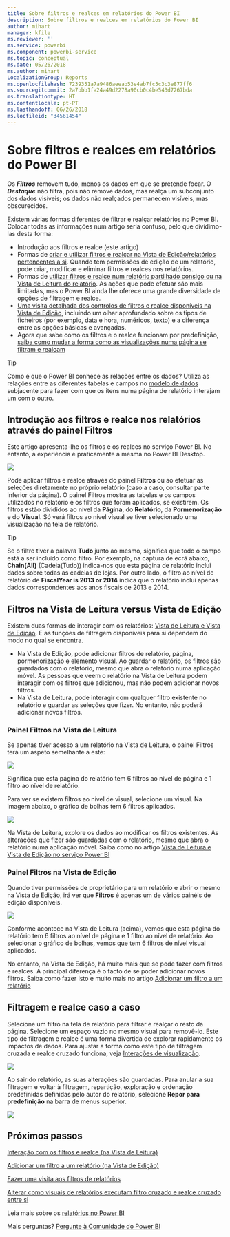 ```yaml
---
title: Sobre filtros e realces em relatórios do Power BI
description: Sobre filtros e realces em relatórios do Power BI
author: mihart
manager: kfile
ms.reviewer: ''
ms.service: powerbi
ms.component: powerbi-service
ms.topic: conceptual
ms.date: 05/26/2018
ms.author: mihart
LocalizationGroup: Reports
ms.openlocfilehash: 7239351a7a9486aeeab53e4ab7fc5c3c3e877ff6
ms.sourcegitcommit: 2a7bbb1fa24a49d2278a90cb0c4be543d7267bda
ms.translationtype: HT
ms.contentlocale: pt-PT
ms.lasthandoff: 06/26/2018
ms.locfileid: "34561454"
---
```

# <a name="about-filters-and-highlighting-in-power-bi-reports"></a>Sobre filtros e realces em relatórios do Power BI
Os ***Filtros*** removem tudo, menos os dados em que se pretende focar.  O ***Destaque*** não filtra, pois não remove dados, mas realça um subconjunto dos dados visíveis; os dados não realçados permanecem visíveis, mas obscurecidos.

Existem várias formas diferentes de filtrar e realçar relatórios no Power BI. Colocar todas as informações num artigo seria confuso, pelo que dividimo-las desta forma:

* Introdução aos filtros e realce (este artigo)
* Formas de [criar e utilizar filtros e realçar na Vista de Edição/relatórios pertencentes a si](power-bi-report-add-filter.md). Quando tem permissões de edição de um relatório, pode criar, modificar e eliminar filtros e realces nos relatórios.
* Formas de [utilizar filtros e realce num relatório partilhado consigo ou na Vista de Leitura do relatório](service-reading-view-and-editing-view.md). As ações que pode efetuar são mais limitadas, mas o Power BI ainda lhe oferece uma grande diversidade de opções de filtragem e realce.  
* [Uma visita detalhada dos controlos de filtros e realce disponíveis na Vista de Edição](power-bi-how-to-report-filter.md), incluindo um olhar aprofundado sobre os tipos de ficheiros (por exemplo, data e hora, numéricos, texto) e a diferença entre as opções básicas e avançadas.
* Agora que sabe como os filtros e o realce funcionam por predefinição, [saiba como mudar a forma como as visualizações numa página se filtram e realçam](service-reports-visual-interactions.md)

> [!TIP]
> Como é que o Power BI conhece as relações entre os dados?  Utiliza as relações entre as diferentes tabelas e campos no [modelo de dados](https://support.office.com/article/Create-a-Data-Model-in-Excel-87e7a54c-87dc-488e-9410-5c75dbcb0f7b?ui=en-US&rs=en-US&ad=US) subjacente para fazer com que os itens numa página de relatório interajam um com o outro.
> 
> 

## <a name="introduction-to-filters-and-highlighting-in-reports-using-the-filters-pane"></a>Introdução aos filtros e realce nos relatórios através do painel Filtros
 Este artigo apresenta-lhe os filtros e os realces no serviço Power BI.  No entanto, a experiência é praticamente a mesma no Power BI Desktop.  

![](media/power-bi-reports-filters-and-highlighting/power-bi-add-filter-reading-view.png)

Pode aplicar filtros e realce através do painel **Filtros** ou ao efetuar as seleções diretamente no próprio relatório (caso a caso, consultar parte inferior da página). O painel Filtros mostra as tabelas e os campos utilizados no relatório e os filtros que foram aplicados, se existirem. Os filtros estão divididos ao nível da **Página**, do **Relatório**, da **Pormenorização** e do **Visual**.  Só verá filtros ao nível visual se tiver selecionado uma visualização na tela de relatório.

> [!TIP]
> Se o filtro tiver a palavra **Tudo** junto ao mesmo, significa que todo o campo está a ser incluído como filtro.  Por exemplo, na captura de ecrã abaixo, **Chain(All)** (Cadeia(Tudo)) indica-nos que esta página de relatório inclui dados sobre todas as cadeias de lojas.  Por outro lado, o filtro ao nível de relatório de **FiscalYear is 2013 or 2014** indica que o relatório inclui apenas dados correspondentes aos anos fiscais de 2013 e 2014.
> 
> 

## <a name="filters-in-reading-view-versus-editing-view"></a>Filtros na Vista de Leitura versus Vista de Edição
Existem duas formas de interagir com os relatórios: [Vista de Leitura e Vista de Edição](service-reading-view-and-editing-view.md).  E as funções de filtragem disponíveis para si dependem do modo no qual se encontra.

* Na Vista de Edição, pode adicionar filtros de relatório, página, pormenorização e elemento visual. Ao guardar o relatório, os filtros são guardados com o relatório, mesmo que abra o relatório numa aplicação móvel. As pessoas que veem o relatório na Vista de Leitura podem interagir com os filtros que adicionou, mas não podem adicionar novos filtros.
* Na Vista de Leitura, pode interagir com qualquer filtro existente no relatório e guardar as seleções que fizer.  No entanto, não poderá adicionar novos filtros.

### <a name="the-filters-pane-in-reading-view"></a>Painel Filtros na Vista de Leitura
Se apenas tiver acesso a um relatório na Vista de Leitura, o painel Filtros terá um aspeto semelhante a este:

![](media/power-bi-reports-filters-and-highlighting/power-bi-filter-reading-view.png)

Significa que esta página do relatório tem 6 filtros ao nível de página e 1 filtro ao nível de relatório.

Para ver se existem filtros ao nível de visual, selecione um visual. Na imagem abaixo, o gráfico de bolhas tem 6 filtros aplicados.

![](media/power-bi-reports-filters-and-highlighting/power-bi-filter-visual-level.png)

Na Vista de Leitura, explore os dados ao modificar os filtros existentes. As alterações que fizer são guardadas com o relatório, mesmo que abra o relatório numa aplicação móvel. Saiba como no artigo [Vista de Leitura e Vista de Edição no serviço Power BI](service-reading-view-and-editing-view.md)

### <a name="the-filters-pane-in-editing-view"></a>Painel Filtros na Vista de Edição
Quando tiver permissões de proprietário para um relatório e abrir o mesmo na Vista de Edição, irá ver que **Filtros** é apenas um de vários painéis de edição disponíveis.

![](media/power-bi-reports-filters-and-highlighting/power-bi-add-filter-editing-view.png)

Conforme acontece na Vista de Leitura (acima), vemos que esta página do relatório tem 6 filtros ao nível de página e 1 filtro ao nível de relatório. Ao selecionar o gráfico de bolhas, vemos que tem 6 filtros de nível visual aplicados.

No entanto, na Vista de Edição, há muito mais que se pode fazer com filtros e realces. A principal diferença é o facto de se poder adicionar novos filtros. Saiba como fazer isto e muito mais no artigo [Adicionar um filtro a um relatório](power-bi-report-add-filter.md)

## <a name="ad-hoc-filtering-and-highlighting"></a>Filtragem e realce caso a caso
Selecione um filtro na tela de relatório para filtrar e realçar o resto da página. Selecione um espaço vazio no mesmo visual para removê-lo. Este tipo de filtragem e realce é uma forma divertida de explorar rapidamente os impactos de dados. Para ajustar a forma como este tipo de filtragem cruzada e realce cruzado funciona, veja [Interações de visualização](service-reports-visual-interactions.md).

![](media/power-bi-reports-filters-and-highlighting/power-bi-adhoc-filter.gif)

Ao sair do relatório, as suas alterações são guardadas. Para anular a sua filtragem e voltar à filtragem, repartição, exploração e ordenação predefinidas definidas pelo autor do relatório, selecione **Repor para predefinição** na barra de menus superior.

![](media/power-bi-reports-filters-and-highlighting/power-bi-reset-to-default.png)

## <a name="next-steps"></a>Próximos passos
[Interação com os filtros e realce (na Vista de Leitura)](service-reading-view-and-editing-view.md)

[Adicionar um filtro a um relatório (na Vista de Edição)](power-bi-report-add-filter.md)

[Fazer uma visita aos filtros de relatórios](power-bi-how-to-report-filter.md)

[Alterar como visuais de relatórios executam filtro cruzado e realce cruzado entre si](service-reports-visual-interactions.md)

Leia mais sobre os [relatórios no Power BI](service-reports.md)

Mais perguntas? [Pergunte à Comunidade do Power BI](http://community.powerbi.com/)

